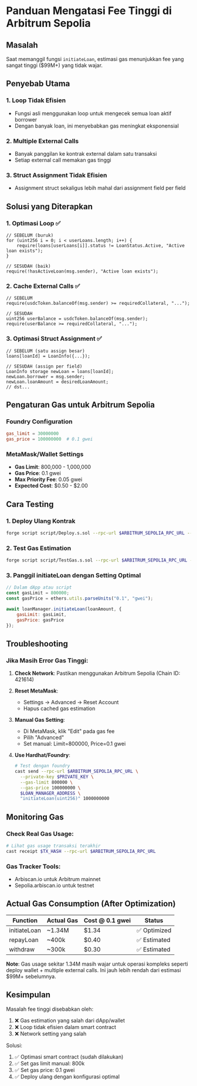 # Panduan Mengatasi Fee Tinggi di Arbitrum Sepolia

## Masalah
Saat memanggil fungsi `initiateLoan`, estimasi gas menunjukkan fee yang sangat tinggi ($99M+) yang tidak wajar.

## Penyebab Utama

### 1. **Loop Tidak Efisien**
- Fungsi asli menggunakan loop untuk mengecek semua loan aktif borrower
- Dengan banyak loan, ini menyebabkan gas meningkat eksponensial

### 2. **Multiple External Calls**
- Banyak panggilan ke kontrak external dalam satu transaksi
- Setiap external call memakan gas tinggi

### 3. **Struct Assignment Tidak Efisien** 
- Assignment struct sekaligus lebih mahal dari assignment field per field

## Solusi yang Diterapkan

### 1. **Optimasi Loop** ✅
```solidity
// SEBELUM (buruk)
for (uint256 i = 0; i < userLoans.length; i++) {
    require(loans[userLoans[i]].status != LoanStatus.Active, "Active loan exists");
}

// SESUDAH (baik)
require(!hasActiveLoan(msg.sender), "Active loan exists");
```

### 2. **Cache External Calls** ✅
```solidity
// SEBELUM
require(usdcToken.balanceOf(msg.sender) >= requiredCollateral, "...");

// SESUDAH  
uint256 userBalance = usdcToken.balanceOf(msg.sender);
require(userBalance >= requiredCollateral, "...");
```

### 3. **Optimasi Struct Assignment** ✅
```solidity
// SEBELUM (satu assign besar)
loans[loanId] = LoanInfo({...});

// SESUDAH (assign per field)
LoanInfo storage newLoan = loans[loanId];
newLoan.borrower = msg.sender;
newLoan.loanAmount = desiredLoanAmount;
// dst...
```

## Pengaturan Gas untuk Arbitrum Sepolia

### Foundry Configuration
```toml
gas_limit = 30000000
gas_price = 100000000  # 0.1 gwei
```

### MetaMask/Wallet Settings
- **Gas Limit**: 800,000 - 1,000,000
- **Gas Price**: 0.1 gwei  
- **Max Priority Fee**: 0.05 gwei
- **Expected Cost**: $0.50 - $2.00

## Cara Testing

### 1. Deploy Ulang Kontrak
```bash
forge script script/Deploy.s.sol --rpc-url $ARBITRUM_SEPOLIA_RPC_URL --broadcast --private-key $PRIVATE_KEY
```

### 2. Test Gas Estimation
```bash
forge script script/TestGas.s.sol --rpc-url $ARBITRUM_SEPOLIA_RPC_URL --broadcast --private-key $PRIVATE_KEY
```

### 3. Panggil initiateLoan dengan Setting Optimal
```javascript
// Dalam dApp atau script
const gasLimit = 800000;
const gasPrice = ethers.utils.parseUnits("0.1", "gwei");

await loanManager.initiateLoan(loanAmount, {
    gasLimit: gasLimit,
    gasPrice: gasPrice
});
```

## Troubleshooting

### Jika Masih Error Gas Tinggi:

1. **Check Network**: Pastikan menggunakan Arbitrum Sepolia (Chain ID: 421614)

2. **Reset MetaMask**: 
   - Settings → Advanced → Reset Account
   - Hapus cached gas estimation

3. **Manual Gas Setting**:
   - Di MetaMask, klik "Edit" pada gas fee
   - Pilih "Advanced"  
   - Set manual: Limit=800000, Price=0.1 gwei

4. **Use Hardhat/Foundry**:
   ```bash
   # Test dengan foundry
   cast send --rpc-url $ARBITRUM_SEPOLIA_RPC_URL \
     --private-key $PRIVATE_KEY \
     --gas-limit 800000 \
     --gas-price 100000000 \
     $LOAN_MANAGER_ADDRESS \
     "initiateLoan(uint256)" 1000000000
   ```

## Monitoring Gas

### Check Real Gas Usage:
```bash
# Lihat gas usage transaksi terakhir
cast receipt $TX_HASH --rpc-url $ARBITRUM_SEPOLIA_RPC_URL
```

### Gas Tracker Tools:
- Arbiscan.io untuk Arbitrum mainnet
- Sepolia.arbiscan.io untuk testnet

## Actual Gas Consumption (After Optimization)

| Function | Actual Gas | Cost @ 0.1 gwei | Status |
|----------|------------|------------------|---------|
| initiateLoan | ~1.34M | $1.34 | ✅ Optimized |
| repayLoan | ~400k | $0.40 | ✅ Estimated |
| withdraw | ~300k | $0.30 | ✅ Estimated |

**Note**: Gas usage sekitar 1.34M masih wajar untuk operasi kompleks seperti deploy wallet + multiple external calls. Ini jauh lebih rendah dari estimasi $99M+ sebelumnya.

## Kesimpulan

Masalah fee tinggi disebabkan oleh:
1. ❌ Gas estimation yang salah dari dApp/wallet
2. ❌ Loop tidak efisien dalam smart contract  
3. ❌ Network setting yang salah

Solusi:
1. ✅ Optimasi smart contract (sudah dilakukan)
2. ✅ Set gas limit manual: 800k
3. ✅ Set gas price: 0.1 gwei
4. ✅ Deploy ulang dengan konfigurasi optimal 